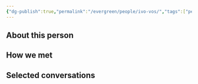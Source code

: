 ```yaml
---
{"dg-publish":true,"permalink":"/evergreen/people/ivo-vos/","tags":["people","geo_eco"]}
---
```


## About this person


## How we met


## Selected conversations
